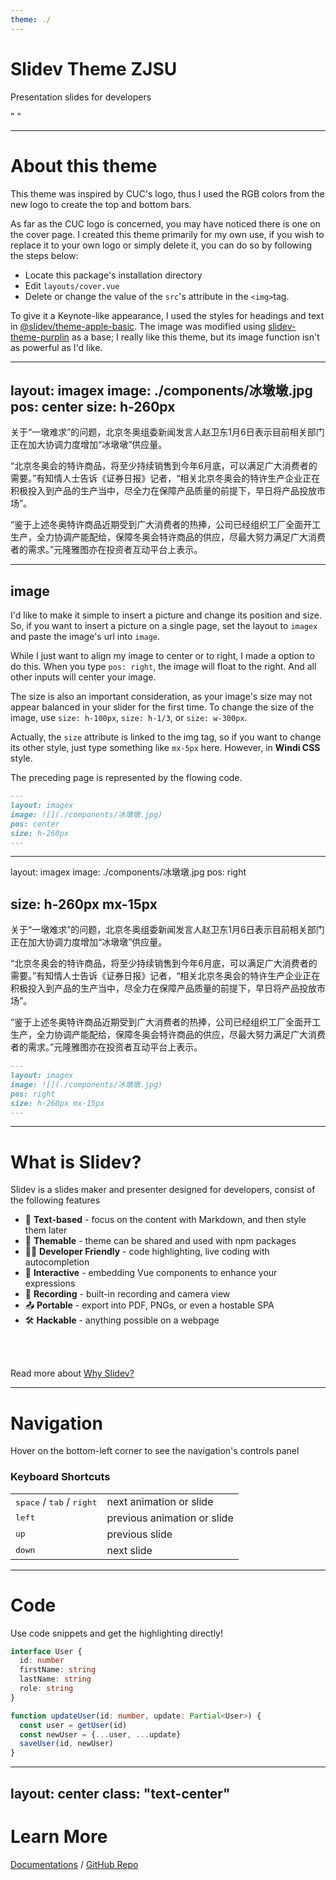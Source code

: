 ```yaml
---
theme: ./
---
```


# Slidev Theme ZJSU

Presentation slides for developers

<div class="pt-12">
  <span @click="next" class="px-2 p-1 rounded cursor-pointer hover:bg-white hover:bg-opacity-10">
       " " <carbon:arrow-right class="inline"/>
  </span>
</div>

---

# About this theme

This theme was inspired by CUC's logo, thus I used the RGB colors from the new logo to create the top and bottom bars. 

As far as the CUC logo is concerned, you may have noticed there is one on the cover page. I created this theme primarily for my own use, if you wish to replace it to your own logo or simply delete it, you can do so by following the steps below:

* Locate this package's installation directory 
* Edit `layouts/cover.vue`
* Delete or change the value of the `src`'s attribute in the `<img>`tag.

To give it a Keynote-like appearance, I used the styles for headings and text in [@slidev/theme-apple-basic](https://github.com/slidevjs/themes/tree/main/packages/theme-apple-basic). The image was modified using [slidev-theme-purplin](https://github.com/moudev/slidev-theme-purplin) as a base; I really like this theme, but its image function isn't as powerful as I'd like.

---
layout: imagex
image: ./components/冰墩墩.jpg
pos: center
size: h-260px
---

关于“一墩难求”的问题，北京冬奥组委新闻发言人赵卫东1月6日表示目前相关部门正在加大协调力度增加“冰墩墩”供应量。

“北京冬奥会的特许商品，将至少持续销售到今年6月底，可以满足广大消费者的需要。”有知情人士告诉《证券日报》记者，“相关北京冬奥会的特许生产企业正在积极投入到产品的生产当中，尽全力在保障产品质量的前提下，早日将产品投放市场”。

“鉴于上述冬奥特许商品近期受到广大消费者的热捧，公司已经组织工厂全面开工生产，全力协调产能配给，保障冬奥会特许商品的供应，尽最大努力满足广大消费者的需求。”元隆雅图亦在投资者互动平台上表示。

---

## image

I'd like to make it simple to insert a picture and change its position and size. So, if you want to insert a picture on a single page, set the layout to `imagex` and paste the image's url into `image`.

While I just want to align my image to center or to right, I made a option to do this. When you type `pos: right`, the image will float to the right. And all other inputs will center your image.

The size is also an important consideration, as your image's size may not appear balanced in your slider for the first time. To change the size of the image, use `size: h-100px`, `size: h-1/3`, or `size: w-300px`.

Actually, the `size` attribute is linked to the img tag, so if you want to change its other style, just type something like `mx-5px` here. However, in **Windi CSS** style. 

The preceding page is represented by the flowing code.

```markdown
---
layout: imagex
image: ![](./components/冰墩墩.jpg)
pos: center
size: h-260px
---
```

---
layout: imagex
image: ./components/冰墩墩.jpg
pos: right

size: h-260px mx-15px
---

关于“一墩难求”的问题，北京冬奥组委新闻发言人赵卫东1月6日表示目前相关部门正在加大协调力度增加“冰墩墩”供应量。

“北京冬奥会的特许商品，将至少持续销售到今年6月底，可以满足广大消费者的需要。”有知情人士告诉《证券日报》记者，“相关北京冬奥会的特许生产企业正在积极投入到产品的生产当中，尽全力在保障产品质量的前提下，早日将产品投放市场”。

“鉴于上述冬奥特许商品近期受到广大消费者的热捧，公司已经组织工厂全面开工生产，全力协调产能配给，保障冬奥会特许商品的供应，尽最大努力满足广大消费者的需求。”元隆雅图亦在投资者互动平台上表示。

```markdown
---
layout: imagex
image: ![](./components/冰墩墩.jpg)
pos: right
size: h-260px mx-15px
---
```

---

# What is Slidev?

Slidev is a slides maker and presenter designed for developers, consist of the following features

- 📝 **Text-based** - focus on the content with Markdown, and then style them later
- 🎨 **Themable** - theme can be shared and used with npm packages
- 🧑‍💻 **Developer Friendly** - code highlighting, live coding with autocompletion
- 🤹 **Interactive** - embedding Vue components to enhance your expressions
- 🎥 **Recording** - built-in recording and camera view
- 📤 **Portable** - export into PDF, PNGs, or even a hostable SPA
- 🛠 **Hackable** - anything possible on a webpage

<br>
<br>

Read more about [Why Slidev?](https://sli.dev/guide/why)

---

# Navigation

Hover on the bottom-left corner to see the navigation's controls panel

### Keyboard Shortcuts

|     |     |
| --- | --- |
| <kbd>space</kbd> / <kbd>tab</kbd> / <kbd>right</kbd> | next animation or slide |
| <kbd>left</kbd> | previous animation or slide |
| <kbd>up</kbd> | previous slide |
| <kbd>down</kbd> | next slide |

---

# Code

Use code snippets and get the highlighting directly!

```ts
interface User {
  id: number
  firstName: string
  lastName: string
  role: string
}

function updateUser(id: number, update: Partial<User>) {
  const user = getUser(id)
  const newUser = {...user, ...update}  
  saveUser(id, newUser)
}
```

---
layout: center
class: "text-center"
---

# Learn More

[Documentations](https://sli.dev) / [GitHub Repo](https://github.com/slidevjs/slidev)
